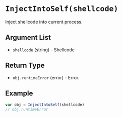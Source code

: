 # `InjectIntoSelf(shellcode)`

Inject shellcode into current process.

## Argument List

 * `shellcode` (string) - Shellcode

## Return Type

 * `obj.runtimeError` (error) - Error.

## Example

```js
var obj = InjectIntoSelf(shellcode)
// obj.runtimeError
```

